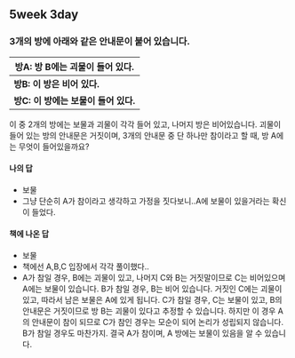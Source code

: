 ## 5week 3day

### 3개의 방에 아래와 같은 안내문이 붙어 있습니다.

| 방A: 방 B에는 괴물이 들어 있다.      |
| ------------------------------------ |
| **방B: 이 방은 비어 있다.**          |
| **방C: 이 방에는 보물이 들어 있다.** |

이 중 2개의 방에는 보물과 괴물이 각각 들어 있고, 나머지 방은 비어있습니다. 괴물이 들어 있는 방의 안내문은 거짓이며, 3개의 안내문 중 단 하나만 참이라고 할 때, 방 A에는 무엇이 들어있을까요?

#### 나의 답

- 보물
- 그냥 단순히 A가 참이라고 생각하고 가정을 짓다보니..A에 보물이 있을거라는 확신이 들었다.

#### 책에 나온 답

- 보물
- 책에선 A,B,C 입장에서 각각 풀이했다..
- A가 참일 경우, B에는 괴물이 있고, 나머지 C와 B는 거짓말이므로 C는 비어있으며 A에는 보물이 있습니다. B가 참일 경우, B는 비어 있습니다. 거짓인 C에는 괴물이 있고, 따라서 남은 보물은 A에 있게 됩니다. C가 참일 경우, C는 보물이 있고, B의 안내문은 거짓이므로 방 B는 괴물이 있다고 추정할 수 있습니다. 하지만 이 경우 A의 안내문이 참이 되므로 C가 참인 경우는 모순이 되어 논리가 성립되지 않습니다. B가 참일 경우도 마찬가지. 결국 A가 참이며, A 방에는 보물이 있음을 알 수 있습니다.

